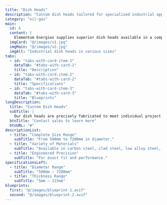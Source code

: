 ```yaml
---
title: "Dish Heads"
description: "Custom dish heads tailored for specialized industrial applications."
category: "oil-gas"
main:
  id: 6
  content: |
    Elementum Energies supplies superior dish heads available in a complete range from 500mm diameter to 7200mm and thicknesses from 5mm to 115mm. Our dish heads are produced in various materials to meet specific operational requirements.
  imgCard: "@/images/v1.jpg"
  imgMain: "@/images/v2.jpg"
  imgAlt: "Industrial dish heads in various sizes"
tabs:
  - id: "tabs-with-card-item-1"
    dataTab: "#tabs-with-card-1"
    title: "Description"
  - id: "tabs-with-card-item-2"
    dataTab: "#tabs-with-card-2"
    title: "Specifications"
  - id: "tabs-with-card-item-3"
    dataTab: "#tabs-with-card-3"
    title: "Blueprints"
longDescription:
  title: "Custom Dish Heads"
  subTitle: |
    Our dish heads are precisely fabricated to meet individual project specifications, ensuring optimal performance and safety.
  btnTitle: "Contact sales to learn more"
  btnURL: "#"
descriptionList:
  - title: "Complete Size Range"
    subTitle: "From 500mm to 7200mm in diameter."
  - title: "Variety of Materials"
    subTitle: "Available in carbon steel, clad steel, low alloy steel, and more."
  - title: "Engineered Precision"
    subTitle: "For exact fit and performance."
specificationsLeft:
  - title: "Diameter Range"
    subTitle: "500mm – 7200mm"
  - title: "Thickness Range"
    subTitle: "5mm – 115mm"
blueprints:
  first: "@/images/blueprint-1.avif"
  second: "@/images/blueprint-2.avif"
---
```

